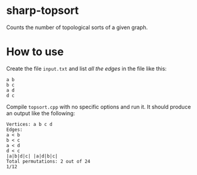 # sharp-topsort
Counts the number of topological sorts of a given graph.

# How to use
Create the file `input.txt` and list *all the edges* in the file like this:
```
a b
b c
a d
d c
```
Compile `topsort.cpp` with no specific options and run it. It should produce an output like the following:
```
Vertices: a b c d
Edges:
a < b
b < c
a < d
d < c
|a|b|d|c| |a|d|b|c|
Total permutations: 2 out of 24
1/12
```
